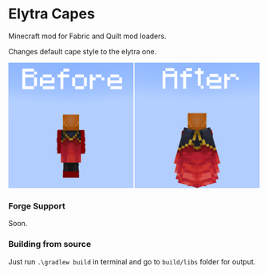 # Elytra Capes

Minecraft mod for Fabric and Quilt mod loaders.

Changes default cape style to the elytra one.

![Before and after image](https://raw.githubusercontent.com/DevLisuu/ElytraCapes/main/art/before-and-after.png "Before and After")

### Forge Support

Soon.

### Building from source

Just run `.\gradlew build` in terminal and go to `build/libs` folder for output.
